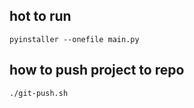 ## hot to run

```commandline
pyinstaller --onefile main.py
```

## how to push project to repo

```commandline
./git-push.sh
```